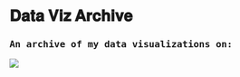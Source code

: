 # 𝐃𝐚𝐭𝐚 𝐕𝐢𝐳 𝐀𝐫𝐜𝐡𝐢𝐯𝐞


<h3><samp> An archive of my data visualizations on: </samp></h3>
 
[<img src="https://img.shields.io/badge/insert.data-7B919C?logo=instagram&logoColor=white&style=for-the-badge"/>](https://instagram.com/insert.data) 
